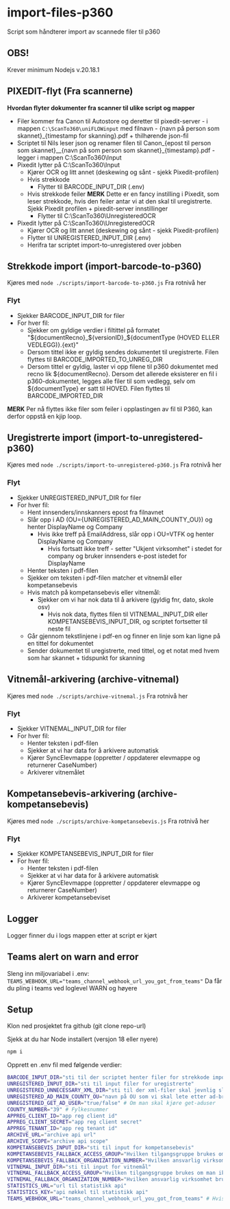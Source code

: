 # import-files-p360
Script som håndterer import av scannede filer til p360

## OBS!
Krever minimum Nodejs v.20.18.1

## PIXEDIT-flyt (Fra scannerne)
**Hvordan flyter dokumenter fra scanner til ulike script og mapper**
- Filer kommer fra Canon til Autostore og deretter til pixedit-server - i mappen `C:\ScanTo360\uniFLOWinput` med filnavn - {navn på person som skannet}_{timestamp for skanning}.pdf + thilhørende json-fil
- Scriptet til Nils leser json og renamer filen til Canon_{epost til person som skannet}__{navn på som person som skannet}_{timestamp}.pdf - legger i mappen C:\ScanTo360\Input
- Pixedit lytter på C:\ScanTo360\Input
  - Kjører OCR og litt annet (deskewing og sånt - sjekk Pixedit-profilen)
  - Hvis strekkode
    - Flytter til BARCODE_INPUT_DIR (.env)
  - Hvis strekkode feiler **MERK** Dette er en fancy instilling i Pixedit, som leser strekkode, hvis den feiler antar vi at den skal til uregistrerte. Sjekk Pixedit profilen + pixedit-server innstillinger
    - Flytter til C:\ScanTo360\UnregisteredOCR
- Pixedit lytter på C:\ScanTo360\UnregisteredOCR
  - Kjører OCR og litt annet (deskewing og sånt - sjekk Pixedit-profilen)
  - Flytter til UNREGISTERED_INPUT_DIR (.env)
  - Herifra tar scriptet import-to-unregistered over jobben

## Strekkode import (import-barcode-to-p360)
Kjøres med
`node ./scripts/import-barcode-to-p360.js`
Fra rotnivå her

### Flyt
- Sjekker BARCODE_INPUT_DIR for filer
- For hver fil:
  - Sjekker om gyldige verdier i filtittel på formatet "${documentRecno}_${versionID}_${documentType (HOVED ELLER VEDLEGG)}.{ext}"
  - Dersom tittel ikke er gyldig sendes dokumentet til uregistrerte. Filen flyttes til BARCODE_IMPORTED_TO_UNREG_DIR
  - Dersom tittel er gyldig, laster vi opp filene til p360 dokumentet med recno lik ${documentRecno}. Dersom det allerede eksisterer en fil i p360-dokumentet, legges alle filer til som vedlegg, selv om ${documentType} er satt til HOVED. Filen flyttes til BARCODE_IMPORTED_DIR

**MERK** Per nå flyttes ikke filer som feiler i opplastingen av fil til P360, kan derfor oppstå en kjip loop.

## Uregistrerte import (import-to-unregistered-p360)
Kjøres med
`node ./scripts/import-to-unregistered-p360.js`
Fra rotnivå her

### Flyt
- Sjekker UNREGISTERED_INPUT_DIR for filer
- For hver fil:
  - Hent innsenders/innskanners epost fra filnavnet
  - Slår opp i AD (OU={UNREGISTERED_AD_MAIN_COUNTY_OU}) og henter DisplayName og Company
    - Hvis ikke treff på EmailAddress, slår opp i OU=VTFK og henter DisplayName og Company
      - Hvis fortsatt ikke treff - setter "Ukjent virksomhet" i stedet for company og bruker innsenders e-post istedet for DisplayName
  - Henter teksten i pdf-filen
  - Sjekker om teksten i pdf-filen matcher et vitnemål eller kompetansebevis
  - Hvis match på kompetansebevis eller vitnemål:
    - Sjekker om vi har nok data til å arkivere (gyldig fnr, dato, skole osv)
      - Hvis nok data, flyttes filen til VITNEMAL_INPUT_DIR eller KOMPETANSEBEVIS_INPUT_DIR, og scriptet fortsetter til neste fil
  - Går gjennom tekstlinjene i pdf-en og finner en linje som kan ligne på en tittel for dokumentet
  - Sender dokumentet til uregistrerte, med tittel, og et notat med hvem som har skannet + tidspunkt for skanning

## Vitnemål-arkivering (archive-vitnemal)
Kjøres med
`node ./scripts/archive-vitnemal.js`
Fra rotnivå her

### Flyt
- Sjekker VITNEMAL_INPUT_DIR for filer
- For hver fil:
  - Henter teksten i pdf-filen
  - Sjekker at vi har data for å arkivere automatisk
  - Kjører SyncElevmappe (oppretter / oppdaterer elevmappe og returnerer CaseNumber)
  - Arkiverer vitnemålet

## Kompetansebevis-arkivering (archive-kompetansebevis)
Kjøres med
`node ./scripts/archive-kompetansebevis.js`
Fra rotnivå her

### Flyt
- Sjekker KOMPETANSEBEVIS_INPUT_DIR for filer
- For hver fil:
  - Henter teksten i pdf-filen
  - Sjekker at vi har data for å arkivere automatisk
  - Kjører SyncElevmappe (oppretter / oppdaterer elevmappe og returnerer CaseNumber)
  - Arkiverer kompetansebeviset

## Logger
Logger finner du i logs mappen etter at script er kjørt

## Teams alert on warn and error
Sleng inn miljovariabel i .env:
`TEAMS_WEBHOOK_URL="teams_channel_webhook_url_you_got_from_teams"`
Da får du pling i teams ved loglevel WARN og høyere

## Setup
Klon ned prosjektet fra github (git clone repo-url)

Sjekk at du har Node installert (versjon 18 eller nyere)

```bash
npm i
```

Opprett en .env fil med følgende verdier:
```bash
BARCODE_INPUT_DIR="sti til der scriptet henter filer for strekkode import"
UNREGISTERED_INPUT_DIR="sti til input filer for uregistrerte"
UNREGISTERED_UNNECESSARY_XML_DIR="sti til der xml-filer skal jevnlig slettes"
UNREGISTERED_AD_MAIN_COUNTY_OU="navn på OU som vi skal lete etter ad-bruker først"
UNREGISTERED_GET_AD_USER="true/false" # Om man skal kjøre get-aduser
COUNTY_NUMBER="39" # Fylkesnummer
APPREG_CLIENT_ID="app reg client id"
APPREG_CLIENT_SECRET="app reg client secret"
APPREG_TENANT_ID="app reg tenant id"
ARCHIVE_URL="archive api url"
ARCHIVE_SCOPE="archive api scope"
KOMPETANSEBEVIS_INPUT_DIR="sti til input for kompetansebevis"
KOMPETANSEBEVIS_FALLBACK_ACCESS_GROUP="Hvilken tilgangsgruppe brukes om man ikke finner skole"
KOMPETANSEBEVIS_FALLBACK_ORGANIZATION_NUMBER="Hvilken ansvarlig virksomhet brukes om man ikke finner skole"
VITNEMAL_INPUT_DIR="sti til input for vitnemål"
VITNEMAL_FALLBACK_ACCESS_GROUP="Hvilken tilgangsgruppe brukes om man ikke finner skole"
VITNEMAL_FALLBACK_ORGANIZATION_NUMBER="Hvilken ansvarlig virksomhet brukes om man ikke finner skole"
STATISTICS_URL="url til statistikk api"
STATISTICS_KEY="api nøkkel til statistikk api"
TEAMS_WEBHOOK_URL="teams_channel_webhook_url_you_got_from_teams" # Hvis du ønsker varsling i Teams på feil
```
